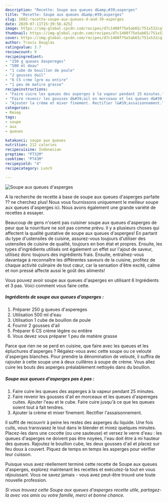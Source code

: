 ```yaml
---
description: "Recette: Soupe aux queues d&amp;#39;asperges"
title: "Recette: Soupe aux queues d&amp;#39;asperges"
slug: 1602-recette-soupe-aux-queues-d-and-39-asperges
date: 2020-07-11T15:39:56.425Z
image: https://img-global.cpcdn.com/recipes/d7c1408f75e5ab65/751x532cq70/soupe-aux-queues-dasperges-photo-principale-de-la-recette.jpg
thumbnail: https://img-global.cpcdn.com/recipes/d7c1408f75e5ab65/751x532cq70/soupe-aux-queues-dasperges-photo-principale-de-la-recette.jpg
cover: https://img-global.cpcdn.com/recipes/d7c1408f75e5ab65/751x532cq70/soupe-aux-queues-dasperges-photo-principale-de-la-recette.jpg
author: Travis Douglas
ratingvalue: 3.7
reviewcount: 9
recipeingredient:
- "250 g queues daspereges"
- "500 ml deau"
- "1 cube de bouillon de poule"
- "2 gousses dail"
- "6 CS crme lgre ou entire"
- "1 peu de matire grasse"
recipeinstructions:
- "Faire cuire les queues des asperges à la vapeur pendant 25 minutes."
- "Faire revenir les gousses d&#39;ail en morceaux et les queues d&#39;aspereges cuites. Ajouter l&#39;eau et le cube. Faire cuire jusqu&#39;à ce que les queues soient tout à fait tendres."
- "Ajouter la crème et mixer finement. Rectifier l&#39;assaisonnement."
categories:
- Resep
tags:
- soupe
- aux
- queues

katakunci: soupe aux queues 
nutrition: 212 calories
recipecuisine: Indonesian
preptime: "PT32M"
cooktime: "PT43M"
recipeyield: "4"
recipecategory: Lunch

---
```



![Soupe aux queues d&#39;asperges](https://img-global.cpcdn.com/recipes/d7c1408f75e5ab65/751x532cq70/soupe-aux-queues-dasperges-photo-principale-de-la-recette.jpg)

A la recherche de recette à base de soupe aux queues d&#39;asperges parfaite ?? ne cherchez plus! Nous vous fournissons uniquement le meilleur soupe aux queues d&#39;asperges ici. Nous avons également une grande variété de recettes à essayer.

Beaucoup de gens n'osent pas cuisiner soupe aux queues d&#39;asperges de peur que la nourriture ne soit pas comme prévu. Il y a plusieurs choses qui affectent la qualité gustative de soupe aux queues d&#39;asperges! En partant du type d'ustensiles de cuisine, assurez-vous toujours d'utiliser des ustensiles de cuisine de qualité, toujours en bon état et propres. Ensuite, les types d'ingrédients utilisés ont également un effet sur l'ajout de saveur, utilisez donc toujours des ingrédients frais. Ensuite, entraînez-vous davantage à reconnaître les différentes saveurs de la cuisine, profitez de chaque activité culinaire de tout cœur, car la sensation d'être excité, calme et non pressé affecte aussi le goût des aliments!

<!--inarticleads1-->

Vous pouvez avoir soupe aux queues d&#39;asperges en utilisant 6 Ingrédients et 3 pas. Voici comment vous faire cette.

##### Ingrédients de soupe aux queues d&#39;asperges :

1. Préparer 250 g queues d&#39;aspereges
1. Utilisation 500 ml d&#39;eau
1. Utilisation 1 cube de bouillon de poule
1. Fournir 2 gousses d&#39;ail
1. Préparer 6 CS crème légère ou entière
1. Vous devez vous préparer 1 peu de matière grasse


Parce que rien ne se perd en cuisine, que faire avec les queues et les épluchures d&#39;asperges ? Régalez-vous avec cette soupe ou ce velouté d&#39;asperges blanches. Pour prendre la dénomination de velouté, il suffira de rajouter à cette soupe une à deux cuillères à soupe de crème. Vous allez cuire les bouts des asperges préalablement nettoyés dans du bouillon. 

<!--inarticleads2-->

##### Soupe aux queues d&#39;asperges pas à pas :

1. Faire cuire les queues des asperges à la vapeur pendant 25 minutes.
1. Faire revenir les gousses d&#39;ail en morceaux et les queues d&#39;aspereges cuites. Ajouter l&#39;eau et le cube. Faire cuire jusqu&#39;à ce que les queues soient tout à fait tendres.
1. Ajouter la crème et mixer finement. Rectifier l&#39;assaisonnement.


Il suffit de recouvrir à peine les restes des asperges du liquide. Une fois cuits, vous transvasez le tout dans le blender et mixez quelques minutes. Placez-les dans une cocotte (ou une sauteuse) et versez le verre d&#39;eau : les queues d&#39;asperges ne doivent pas être noyées, l&#39;eau doit être à mi hauteur des queues. Rajoutez le bouillon cube, les deux gousses d&#39;ail et placez sur feu doux à couvert. Piquez de temps en temps les asperges pour vérifier leur cuisson. 

<!--inarticleads1-->

<p>
Puisque vous avez réellement terminé cette recette de Soupe aux queues d&#39;asperges, explorez maintenant les recettes et exécutez-la tout en vous réjouissant. Vous ne savez jamais - vous avez peut-être trouvé une toute nouvelle profession.
</p>

<p>
<i>Si vous trouvez cette Soupe aux queues d&#39;asperges recette utile, partagez-la avec vos amis ou votre famille, merci et bonne chance.</i>
</p>
